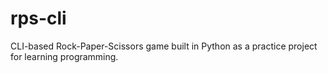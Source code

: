 # rps-cli
CLI-based Rock-Paper-Scissors game built in Python as a practice project for learning programming.

